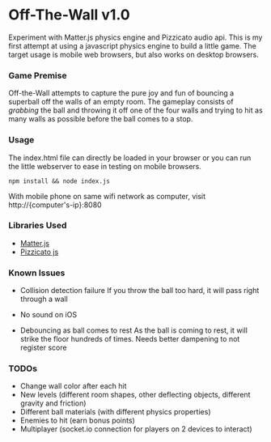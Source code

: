 # Off-The-Wall v1.0

Experiment with Matter.js physics engine and Pizzicato audio api. This is my first attempt at using a javascript physics engine to build a little game. The target usage is mobile web browsers, but also works on desktop browsers.

### Game Premise

Off-the-Wall attempts to capture the pure joy and fun of bouncing a superball off the walls of an empty room. The gameplay consists of _grabbing_ the ball and throwing it off one of the four walls and trying to hit as many walls as possible before the ball comes to a stop.

### Usage

The index.html file can directly be loaded in your browser or you can run the little webserver to ease in testing on mobile browsers.


`npm install && node index.js`


With mobile phone on same wifi network as computer, visit http://{computer's-ip}:8080

### Libraries Used
- [Matter.js](https://github.com/liabru/matter-js)
- [Pizzicato js](https://github.com/alemangui/pizzicato)

### Known Issues
- Collision detection failure
 If you throw the ball too hard, it will pass right through a wall
 
- No sound on iOS

- Debouncing as ball comes to rest
 As the ball is coming to rest, it will strike the floor hundreds of times. Needs better dampening to not register score

### TODOs
- Change wall color after each hit
- New levels (different room shapes, other deflecting objects, different gravity and friction)
- Different ball materials (with different physics properties)
- Enemies to hit (earn bonus points)
- Multiplayer (socket.io connection for players on 2 devices to interact)